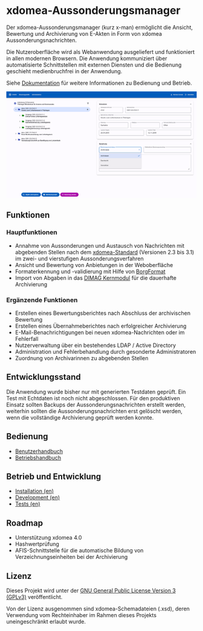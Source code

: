 # xdomea-Aussonderungsmanager

Der xdomea-Aussonderungsmanager (kurz x-man) ermöglicht die Ansicht, Bewertung und Archivierung von E-Akten in Form von xdomea Aussonderungsnachrichten.

Die Nutzeroberfläche wird als Webanwendung ausgeliefert und funktioniert in allen modernen Browsern.
Die Anwendung kommuniziert über automatisierte Schnittstellen mit externen Diensten und die Bedienung geschieht medienbruchfrei in der Anwendung.

Siehe [Dokumentation](https://landesarchiv-thueringen.github.io/x-man/) für weitere Informationen zu Bedienung und Betrieb.

![Nachrichten-Ansicht](./docs/img/message-page.png)

## Funktionen

### Hauptfunktionen

- Annahme von Aussonderungen und Austausch von Nachrichten mit abgebenden Stellen nach dem [xdomea-Standard](https://www.xrepository.de/details/urn:xoev-de:xdomea:kosit:standard:xdomea) (Versionen 2.3 bis 3.1) im zwei- und vierstufigen Aussonderungsverfahren
- Ansicht und Bewertung von Anbietungen in der Weboberfläche
- Formaterkennung und -validierung mit Hilfe von [BorgFormat](https://github.com/Landesarchiv-Thueringen/borg)
- Import von Abgaben in das [DIMAG Kernmodul](https://gitlab.la-bw.de/dimag/core/kernmodul) für die dauerhafte Archivierung

### Ergänzende Funktionen

- Erstellen eines Bewertungsberichtes nach Abschluss der archivischen Bewertung
- Erstellen eines Übernahmeberichtes nach erfolgreicher Archivierung
- E-Mail-Benachrichtigungen bei neuen xdomea-Nachrichten oder im Fehlerfall
- Nutzerverwaltung über ein bestehendes LDAP / Active Directory
- Administration und Fehlerbehandlung durch gesonderte Administratoren
- Zuordnung von Archivarinnen zu abgebenden Stellen

## Entwicklungsstand

Die Anwendung wurde bisher nur mit generierten Testdaten geprüft. Ein Test mit Echtdaten ist noch nicht abgeschlossen. Für den produktiven Einsatz sollten Backups der Aussonderungsnachrichten erstellt werden, weiterhin sollten die Aussonderungsnachrichten erst gelöscht werden, wenn die vollständige Archivierung geprüft werden konnte.

## Bedienung

- [Benutzerhandbuch](https://landesarchiv-thueringen.github.io/x-man/benutzerhandbuch/)
- [Betriebshandbuch](https://landesarchiv-thueringen.github.io/x-man/betriebshandbuch/)

## Betrieb und Entwicklung

- [Installation (en)](https://landesarchiv-thueringen.github.io/x-man/installation/)
- [Development (en)](https://landesarchiv-thueringen.github.io/x-man/development/)
- [Tests (en)](./test/README.md)

## Roadmap

- Unterstützung xdomea 4.0
- Hashwertprüfung
- AFIS-Schnittstelle für die automatische Bildung von Verzeichnungseinheiten bei der Archivierung

## Lizenz

Dieses Projekt wird unter der [GNU General Public License Version 3 (GPLv3)](https://www.gnu.org/licenses/gpl-3.0.de.html) veröffentlicht.

Von der Lizenz ausgenommen sind xdomea-Schemadateien (.xsd), deren Verwendung vom Rechteinhaber im Rahmen dieses Projekts uneingeschränkt erlaubt wurde.

